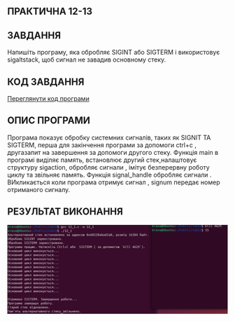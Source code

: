 ## ПРАКТИЧНА 12-13

## ЗАВДАННЯ 

Напишіть програму, яка обробляє SIGINT або SIGTERM і використовує sigaltstack, щоб сигнал не завадив основному стеку.

## КОД ЗАВДАННЯ 
[Переглянути код програми](lab12.c)

## ОПИС ПРОГРАМИ

Програма показує обробку системних сигналів, таких як SIGNIT ТА SIGTERM, перша для закінчення програми за допомоги ctrl+c , другазапит на завершення за допомоги другого стеку. Функція main в програмі виділяє память, встановлює другий стек,налаштовує структуру sigaction, обробляє сигнали , імітує безперервну роботу циклу та звільняє память. Функція signal_handle обробляє сигнали . ВИкликається коли програма отримує сигнал , signum передає номер отриманого сигналу.


## РЕЗУЛЬТАТ ВИКОНАННЯ 

![РЕЗУЛЬТАТ](12_1.png)
